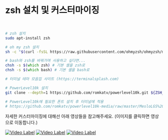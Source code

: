 # zsh 설치 및 커스터마이징
&nbsp;
```zsh
# zsh 설치
sudo apt-install zsh

# oh my zsh 설치
sh -c "$(curl -fsSL https://raw.githubusercontent.com/ohmyzsh/ohmyzsh/master/tools/install.sh)"

# bash와 zsh를 바꿔가며 사용하고 싶다면...
chsh -s $(which zsh) # 기본 셸을 zsh로
chsh -s $(which bash) # 기본 셸을 bash로

# 터미널 테마 모음집 사이트 (https://terminalsplash.com)

# PowerLevel10k 설치
git clone --depth=1 https://github.com/romkatv/powerlevel10k.git ${ZSH_CUSTOM:-$HOME/.oh-my-zsh/custom}/themes/powerlevel10k

# PowerLevel10k에 필요한 폰트 설치 후 터미널에 적용
# https://github.com/romkatv/powerlevel10k-media/raw/master/MesloLGS%20NF%20Regular.ttf
```

자세한 커스터마이징에 대해선 아래 영상들을 참고해주세요. (이미지를 클릭하면 영상으로 이동합니다.)


[![Video Label](https://img.youtube.com/vi/o2Mji64i2Ms/maxresdefault.jpg)](https://www.youtube.com/watch?v=o2Mji64i2Ms)
[![Video Label](https://img.youtube.com/vi/UAUg0K5fc3Y/maxresdefault.jpg)](https://www.youtube.com/watch?v=UAUg0K5fc3Y)
[![Video Label](https://img.youtube.com/vi/Qn0oHSMzcz4/maxresdefault.jpg)](https://www.youtube.com/watch?v=Qn0oHSMzcz4)
